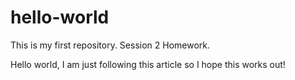# hello-world
This is my first repository. Session 2 Homework.

Hello world,
I am just following this article so I hope this works out!
